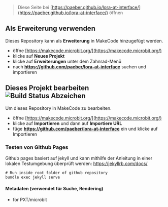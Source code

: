 > Diese Seite bei [https://paeber.github.io/lora-at-interface/](https://paeber.github.io/lora-at-interface/) öffnen



## Als Erweiterung verwenden

Dieses Repository kann als **Erweiterung** in MakeCode hinzugefügt werden.

* öffne [https://makecode.microbit.org/](https://makecode.microbit.org/)
* klicke auf **Neues Projekt**
* klicke auf **Erweiterungen** unter dem Zahnrad-Menü
* nach **https://github.com/paeber/lora-at-interface** suchen und importieren

## Dieses Projekt bearbeiten ![Build Status Abzeichen](https://github.com/paeber/lora-at-interface/workflows/MakeCode/badge.svg)

Um dieses Repository in MakeCode zu bearbeiten.

* öffne [https://makecode.microbit.org/](https://makecode.microbit.org/)
* klicke auf **Importieren** und dann auf **Importiere URL**
* füge **https://github.com/paeber/lora-at-interface** ein und klicke auf Importieren

### Testen von Github Pages

Github pages basiert auf jekyll und kann mithilfe der Anleitung in einer lokalen Testumgebung überprüft werden: https://jekyllrb.com/docs/

```shell
# Run inside root folder of github repository
bundle exec jekyll serve
```


#### Metadaten (verwendet für Suche, Rendering)

* for PXT/microbit
<script src="https://makecode.com/gh-pages-embed.js"></script><script>makeCodeRender("{{ site.makecode.home_url }}", "{{ site.github.owner_name }}/{{ site.github.repository_name }}");</script>
